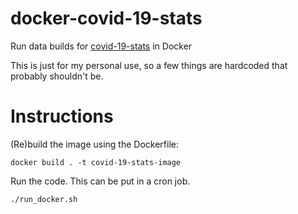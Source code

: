 
# docker-covid-19-stats

Run data builds for [covid-19-stats](https://github.com/codeforkjeff/covid-19-stats) in Docker

This is just for my personal use, so a few things are hardcoded that probably shouldn't be.

# Instructions

(Re)build the image using the Dockerfile:

```
docker build . -t covid-19-stats-image
```

Run the code. This can be put in a cron job.

```
./run_docker.sh
```
